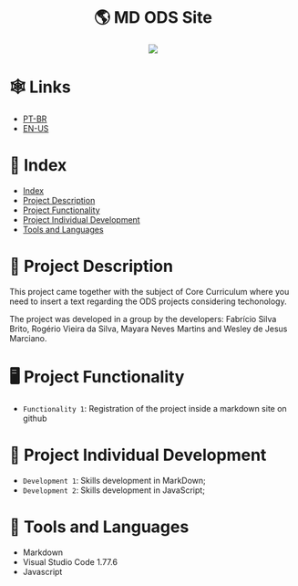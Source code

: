 <h1 align="center">🌎 MD ODS Site</h1>

<p align="center">
<img src="http://img.shields.io/static/v1?label=STATUS&message=EM%20DESENVOLVIMENTO&color=GREEN&style=for-the-badge"/>
</p>

# 🕸️ Links

* [PT-BR](https://mayaram4rtins.github.io/md-ods-site/pt-template)
* [EN-US](https://mayaram4rtins.github.io/md-ods-site/en-template)

# 📌 Index

* [Index](https://github.com/mayaram4rtins/md-ods-site/blob/main/README.md#pushpin-index)
* [Project Description](https://github.com/mayaram4rtins/md-ods-site/blob/main/README.md#page_facing_up-project-description)
* [Project Functionality](https://github.com/mayaram4rtins/md-ods-site/blob/main/README.md#desktop_computer-project-functionality)
* [Project Individual Development](https://github.com/mayaram4rtins/md-ods-site/blob/main/README.md#wrench-project-individual-development)
* [Tools and Languages](https://github.com/mayaram4rtins/md-ods-site/blob/main/README.md#snake-tools-and-languages)

# 📄 Project Description

This project came together with the subject of Core Curriculum where you need to insert a text regarding the ODS projects considering techonology.

The project was developed in a group by the developers: Fabrício Silva Brito, Rogério Vieira da Silva, Mayara Neves Martins and Wesley de Jesus Marciano.

# 🖥️ Project Functionality

- `Functionality 1`: Registration of the project inside a markdown site on github

# 🔧 Project Individual Development

- `Development 1`: Skills development in MarkDown;
- `Development 2`: Skills development in JavaScript;

# 🧰 Tools and Languages

+ Markdown
+ Visual Studio Code 1.77.6
+ Javascript
